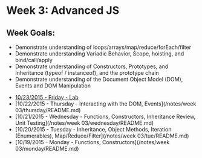 # Week 3: Advanced JS

## Week Goals:
- Demonstrate understanding of loops/arrays/map/reduce/forEach/filter
- Demonstrate understanding Variadic Behavior, Scope, hoisting, and bind/call/apply
- Demonstrate understanding of Constructors, Prototypes, and Inheritance (typeof / instanceof), and the prototype chain
- Demonstrate understanding of the Document Object Model (DOM), Events and DOM Manipulation

* [10/23/2015 - Friday - Lab](/ABOUT.md#Schedule)
* [10/22/2015 - Thursday - Interacting with the DOM, Events](/notes/week 03/thursday/README.md)
* [10/21/2015 - Wednesday - Functions, Constructors, Inheritance Review, Unit Testing](/notes/week 03/wednesday/README.md)
* [10/20/2015 - Tuesday - Inheritance, Object Methods, Iteration (Enumerables), Map/Reduce/Filter](/notes/week 03/tue/README.md)
* [10/19/2015 - Monday - Functions, Constructors](/notes/week 03/monday/README.md)


<!--
  ## Homework ##
  Thursday, Calculator: https://github.com/theironyard-frontend-nashville/assignments/tree/cohort2/week03/thur
  Wednesday, Koans: https://github.com/mrdavidlaing/javascript-koans/blob/master/koans/AboutInheritance.js
  Tuesday, Etsy Map Reduce: https://github.com/theironyard-frontend-nashville/assignments/tree/cohort2/week03/tue
  Monday, Function Practice: https://github.com/theironyard-frontend-nashville/assignments/tree/cohort2/week03/mon
-->
